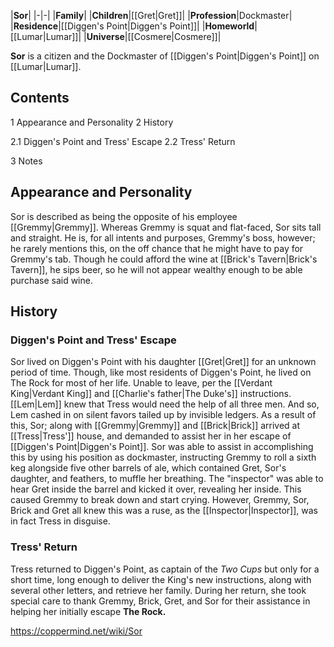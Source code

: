 |**Sor**|
|-|-|
|**Family**|
|**Children**|[[Gret\|Gret]]|
|**Profession**|Dockmaster|
|**Residence**|[[Diggen's Point\|Diggen's Point]]|
|**Homeworld**|[[Lumar\|Lumar]]|
|**Universe**|[[Cosmere\|Cosmere]]|

**Sor** is a citizen and the Dockmaster of [[Diggen's Point\|Diggen's Point]] on [[Lumar\|Lumar]].

## Contents

1 Appearance and Personality
2 History

2.1 Diggen's Point and Tress' Escape
2.2 Tress' Return


3 Notes


## Appearance and Personality
Sor is described as being the opposite of his employee [[Gremmy\|Gremmy]]. Whereas Gremmy is squat and flat-faced, Sor sits tall and straight. He is, for all intents and purposes, Gremmy's boss, however; he rarely mentions this, on the off chance that he might have to pay for Gremmy's tab.
Though he could afford the wine at [[Brick's Tavern\|Brick's Tavern]], he sips beer, so he will not appear wealthy enough to be able purchase said wine.

## History
### Diggen's Point and Tress' Escape
Sor lived on Diggen's Point with his daughter [[Gret\|Gret]] for an unknown period of time. Though, like most residents of Diggen's Point, he lived on The Rock for most of her life. Unable to leave, per the [[Verdant King\|Verdant King]] and [[Charlie's father\|The Duke's]] instructions.
[[Lem\|Lem]] knew that Tress would need the help of all three men. And so, Lem cashed in on silent favors tailed up by invisible ledgers. As a result of this, Sor; along with [[Gremmy\|Gremmy]] and [[Brick\|Brick]] arrived at [[Tress\|Tress']] house, and demanded to assist her in her escape of [[Diggen's Point\|Diggen's Point]]. Sor was able to assist in accomplishing this by using his position as dockmaster, instructing Gremmy to roll a sixth keg alongside five other barrels of ale, which contained Gret, Sor's daughter, and feathers, to muffle her breathing. The "inspector" was able to hear Gret inside the barrel and kicked it over, revealing her inside. This caused Gremmy to break down and start crying. However, Gremmy, Sor, Brick and Gret all knew this was a ruse, as the [[Inspector\|Inspector]], was in fact Tress in disguise.

### Tress' Return
Tress returned to Diggen's Point, as captain of the *Two Cups* but only for a short time, long enough to deliver the King's new instructions, along with several other letters, and retrieve her family. During her return, she took special care to thank Gremmy, Brick, Gret, and Sor for their assistance in helping her initially escape **The Rock.**



https://coppermind.net/wiki/Sor